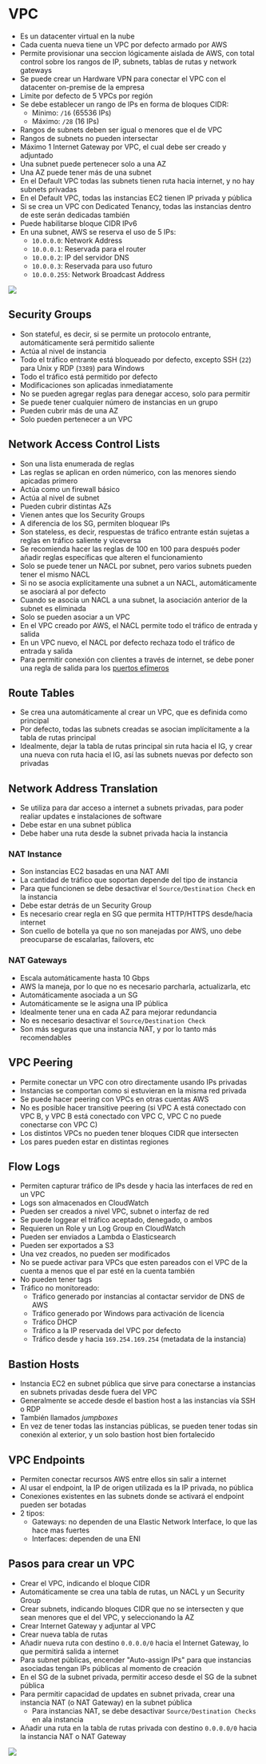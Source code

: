 # VPC

- Es un datacenter virtual en la nube
- Cada cuenta nueva tiene un VPC por defecto armado por AWS
- Permite provisionar una seccion lógicamente aislada de AWS, con total control sobre los rangos de IP, subnets, tablas de rutas y network gateways
- Se puede crear un Hardware VPN para conectar el VPC con el datacenter on-premise de la empresa
- Límite por defecto de 5 VPCs por región
- Se debe establecer un rango de IPs en forma de bloques CIDR:
	- Mínimo: `/16` (65536 IPs)
	- Máximo: `/28` (16 IPs)
- Rangos de subnets deben ser igual o menores que el de VPC
- Rangos de subnets no pueden intersectar
- Máximo 1 Internet Gateway por VPC, el cual debe ser creado y adjuntado
- Una subnet puede pertenecer solo a una AZ
- Una AZ puede tener más de una subnet
- En el Default VPC todas las subnets tienen ruta hacia internet, y no hay subnets privadas
- En el Default VPC, todas las instancias EC2 tienen IP privada y pública
- Si se crea un VPC con Dedicated Tenancy, todas las instancias dentro de este serán dedicadas también
- Puede habilitarse bloque CIDR IPv6
- En una subnet, AWS se reserva el uso de 5 IPs:
	- `10.0.0.0`: Network Address
	- `10.0.0.1`: Reservada para el router
	- `10.0.0.2`: IP del servidor DNS
	- `10.0.0.3`: Reservada para uso futuro
	- `10.0.0.255`: Network Broadcast Address

![](img/default-vpc.png)

## Security Groups

- Son stateful, es decir, si se permite un protocolo entrante, automáticamente será permitido saliente
- Actúa al nivel de instancia
- Todo el tráfico entrante está bloqueado por defecto, excepto SSH (`22`) para Unix y RDP (`3389`) para Windows
- Todo el tráfico está permitido por defecto
- Modificaciones son aplicadas inmediatamente
- No se pueden agregar reglas para denegar acceso, solo para permitir
- Se puede tener cualquier número de instancias en un grupo
- Pueden cubrir más de una AZ
- Solo pueden pertenecer a un VPC

## Network Access Control Lists

- Son una lista enumerada de reglas
- Las reglas se aplican en orden númerico, con las menores siendo apicadas primero
- Actúa como un firewall básico
- Actúa al nivel de subnet
- Pueden cubrir distintas AZs
- Vienen antes que los Security Groups
- A diferencia de los SG, permiten bloquear IPs
- Son stateless, es decir, respuestas de tráfico entrante están sujetas a reglas en tráfico saliente y viceversa
- Se recomienda hacer las reglas de 100 en 100 para después poder añadir reglas específicas que alteren el funcionamiento
- Solo se puede tener un NACL por subnet, pero varios subnets pueden tener el mismo NACL
- Si no se asocia explícitamente una subnet a un NACL, automáticamente se asociará al por defecto
- Cuando se asocia un NACL a una subnet, la asociación anterior de la subnet es eliminada
- Solo se pueden asociar a un VPC
- En el VPC creado por AWS, el NACL permite todo el tráfico de entrada y salida
- En un VPC nuevo, el NACL por defecto rechaza todo el tráfico de entrada y salida
- Para permitir conexión con clientes a través de internet, se debe poner una regla de salida para los [puertos efímeros](https://en.wikipedia.org/wiki/Ephemeral_port)

## Route Tables

- Se crea una automáticamente al crear un VPC, que es definida como principal
- Por defecto, todas las subnets creadas se asocian implícitamente a la tabla de rutas principal
- Idealmente, dejar la tabla de rutas principal sin ruta hacia el IG, y crear una nueva con ruta hacia el IG, así las subnets nuevas por defecto son privadas

## Network Address Translation

- Se utiliza para dar acceso a internet a subnets privadas, para poder realiar updates e instalaciones de software
- Debe estar en una subnet pública
- Debe haber una ruta desde la subnet privada hacia la instancia

### NAT Instance

- Son instancias EC2 basadas en una NAT AMI
- La cantidad de tráfico que soportan depende del tipo de instancia
- Para que funcionen se debe desactivar el `Source/Destination Check` en la instancia
- Debe estar detrás de un Security Group
- Es necesario crear regla en SG que permita HTTP/HTTPS desde/hacia internet
- Son cuello de botella ya que no son manejadas por AWS, uno debe preocuparse de escalarlas, failovers, etc

### NAT Gateways

- Escala automáticamente hasta 10 Gbps
- AWS la maneja, por lo que no es necesario parcharla, actualizarla, etc
- Automáticamente asociada a un SG
- Automáticamente se le asigna una IP pública
- Idealmente tener una en cada AZ para mejorar redundancia
- No es necesario desactivar el `Source/Destination Check`
- Son más seguras que una instancia NAT, y por lo tanto más recomendables

## VPC Peering

- Permite conectar un VPC con otro directamente usando IPs privadas
- Instancias se comportan como si estuvieran en la misma red privada
- Se puede hacer peering con VPCs en otras cuentas AWS
- No es posible hacer transitive peering (si VPC A está conectado con VPC B, y VPC B está conectado con VPC C, VPC C no puede conectarse con VPC C)
- Los distintos VPCs no pueden tener bloques CIDR que intersecten
- Los pares pueden estar en distintas regiones

## Flow Logs

- Permiten capturar tráfico de IPs desde y hacia las interfaces de red en un VPC
- Logs son almacenados en CloudWatch
- Pueden ser creados a nivel VPC, subnet o interfaz de red
- Se puede loggear el tráfico aceptado, denegado, o ambos
- Requieren un Role y un Log Group en CloudWatch
- Pueden ser enviados a Lambda o Elasticsearch
- Pueden ser exportados a S3
- Una vez creados, no pueden ser modificados
- No se puede activar para VPCs que esten pareados con el VPC de la cuenta a menos que el par esté en la cuenta también
- No pueden tener tags
- Tráfico no monitoreado:
	- Tráfico generado por instancias al contactar servidor de DNS de AWS
	- Tráfico generado por Windows para activación de licencia
	- Tráfico DHCP
	- Tráfico a la IP reservada del VPC por defecto
	- Tráfico desde y hacia `169.254.169.254` (metadata de la instancia)

## Bastion Hosts

- Instancia EC2 en subnet pública que sirve para conectarse a instancias en subnets privadas desde fuera del VPC
- Generalmente se accede desde el bastion host a las instancias vía SSH o RDP
- También llamados *jumpboxes*
- En vez de tener todas las instancias públicas, se pueden tener todas sin conexión al exterior, y un solo bastion host bien fortalecido

## VPC Endpoints

- Permiten conectar recursos AWS entre ellos sin salir a internet
- Al usar el endpoint, la IP de origen utilizada es la IP privada, no pública
- Conexiones existentes en las subnets donde se activará el endpoint pueden ser botadas
- 2 tipos:
	- Gateways: no dependen de una Elastic Network Interface, lo que las hace mas fuertes
	- Interfaces: dependen de una ENI

## Pasos para crear un VPC

- Crear el VPC, indicando el bloque CIDR
- Automáticamente se crea una tabla de rutas, un NACL y un Security Group
- Crear subnets, indicando bloques CIDR que no se intersecten y que sean menores que el del VPC, y seleccionando la AZ
- Crear Internet Gateway y adjuntar al VPC
- Crear nueva tabla de rutas
- Añadir nueva ruta con destino `0.0.0.0/0` hacia el Internet Gateway, lo que permitirá salida a internet
- Para subnet públicas, encender "Auto-assign IPs" para que instancias asociadas tengan IPs públicas al momento de creación
- En el SG de la subnet privada, permitir acceso desde el SG de la subnet pública
- Para permitir capacidad de updates en subnet privada, crear una instancia NAT (o NAT Gateway) en la subnet pública
	- Para instancias NAT, se debe desactivar `Source/Destination Checks` en ala instancia
- Añadir una ruta en la tabla de rutas privada con destino `0.0.0.0/0` hacia la instancia NAT o NAT Gateway

![](img/custom-vpc.png)